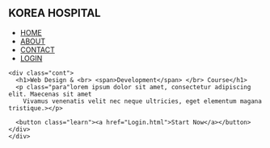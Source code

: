 <!DOCTYPE html>
<html lang="en">
<head>
    <meta charset="UTF-8">
    <meta http-equiv="X-UA-Compatible" content="IE=edge">
    <meta name="viewport" content="width=device-width, initial-scale=1.0">
    <title>KOREA HOSPITAL</title>
    <link rel="stylesheet" href="css/style.css">
</head>
<body>
<div class="main">
    <div class="navbar">
        <div class="icon">
            <h2 class="logo">KOREA HOSPITAL</h2>
        </div>
        <div class="menu">
            <ul>
               <li><a href="Hospital-Management-Html-master/doctors.html">HOME</a></li>
                <li><a href="Hospital-Management-Html-master/about.html">ABOUT</a></li>
                <li><a href="CONTACT.html">CONTACT</a></li>
                <li><a href="Login.html">LOGIN</a></li>
            </ul>
        </div>
    </div>
    
    <div class="cont">
      <h1>Web Design & <br> <span>Development</span> </br> Course</h1>
      <p class="para"lorem ipsum dolor sit amet, consectetur adipiscing elit. Maecenas sit amet 
        Vivamus venenatis velit nec neque ultricies, eget elementum magana tristique.></p>
    
      <button class="learn"><a href="Login.html">Start Now</a></button> </div>  
    </div>
 </body>
 </html>
